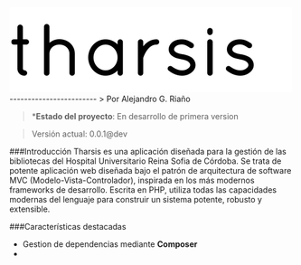 <img src="https://github.com/AlexSayHello/Tharsis/blob/master/resources/project/img/tharsis-project-logo.png?raw=true">
------------------------
> Por Alejandro G. Riaño

> ***Estado del proyecto**: En desarrollo de primera version

> Versión actual: 0.0.1@dev

###Introducción
Tharsis es una aplicación diseñada para la gestión de las bibliotecas del Hospital Universitario Reina Sofia de Córdoba. Se trata de potente aplicación web diseñada bajo el patrón de arquitectura de software MVC (Modelo-Vista-Controlador), inspirada en los más modernos frameworks de desarrollo. Escrita en PHP, utiliza todas las capacidades modernas del lenguaje para construir un sistema potente, robusto y extensible.

###Características destacadas

- Gestion de dependencias mediante **Composer**
- 
